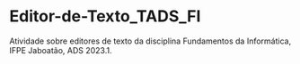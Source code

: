 # Editor-de-Texto_TADS_FI
Atividade sobre editores de texto da disciplina Fundamentos da Informática, IFPE Jaboatão, ADS 2023.1.

